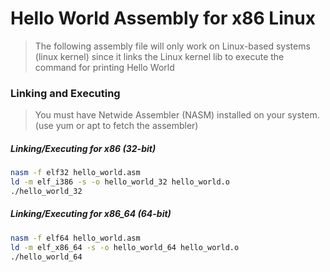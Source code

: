 # Hello World Assembly for x86 Linux

> The following assembly file will only work on Linux-based systems (linux kernel) since it links
> the Linux kernel lib to execute the command for printing Hello World

### Linking and Executing

> You must have Netwide Assembler (NASM) installed on your system. (use yum or apt to fetch the assembler)

##### Linking/Executing for x86 (32-bit)

```bash
nasm -f elf32 hello_world.asm
ld -m elf_i386 -s -o hello_world_32 hello_world.o
./hello_world_32
```

##### Linking/Executing for x86_64 (64-bit)

```bash
nasm -f elf64 hello_world.asm
ld -m elf_x86_64 -s -o hello_world_64 hello_world.o
./hello_world_64
```
